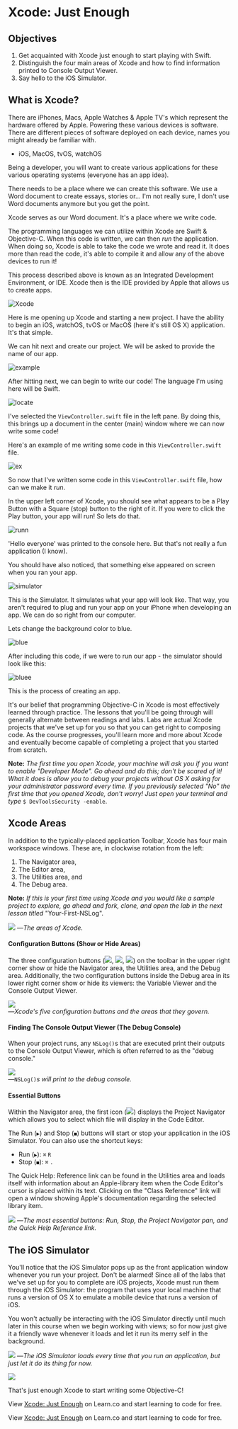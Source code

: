 # Xcode: Just Enough

## Objectives

1. Get acquainted with Xcode just enough to start playing with Swift.
2. Distinguish the four main areas of Xcode and how to find information printed to Console Output Viewer.
3. Say hello to the iOS Simulator.

## What is Xcode?

There are iPhones, Macs, Apple Watches & Apple TV's which represent the hardware offered by Apple. Powering these various devices is software. There are different pieces of software deployed on each device, names you might already be familiar with.

* iOS, MacOS, tvOS, watchOS

Being a developer, you will want to create various applications for these various operating systems (everyone has an app idea). 

There needs to be a place where we can create this software. We use a Word document to create essays, stories or... I'm not really sure, I don't use Word documents anymore but you get the point.

Xcode serves as our Word document. It's a place where we write code.


The programming languages we can utilize within Xcode are Swift & Objective-C. When this code is written, we can then *run* the application. When doing so, Xcode is able to take the code we wrote and read it. It does more than read the code, it's able to compile it and allow any of the above devices to run it!

This process described above is known as an Integrated Development Environment, or IDE. Xcode then is the IDE provided by Apple that allows us to create apps.

![Xcode](http://i.imgur.com/H5IUNEe.png)

Here is me opening up Xcode and starting a new project. I have the ability to begin an iOS, watchOS, tvOS or MacOS (here it's still OS X) application. It's that simple.

We can hit next and create our project. We will be asked to provide the name of our app.

![example](http://i.imgur.com/MHcgw8r.png)

After hitting next, we can begin to write our code! The language I'm using here will be Swift.

![locate](http://i.imgur.com/WGqFvDu.png)

I've selected the `ViewController.swift` file in the left pane. By doing this, this brings up a document in the center (main) window where we can now write some code!

Here's an example of me writing some code in this `ViewController.swift` file.

![ex](http://i.imgur.com/WvSiOB0.png)

So now that I've written some code in this `ViewController.swift` file, how can we make it *run*. 

In the upper left corner of Xcode, you should see what appears to be a Play Button with a Square (stop) button to the right of it. If you were to click the Play button, your app will run! So lets do that.

![runn](http://i.imgur.com/y8Mp5FA.png)

'Hello everyone' was printed to the console here. But that's not really a fun application (I know).

You should have also noticed, that something else appeared on screen when you ran your app.

![simulator](http://i.imgur.com/7JxaDCZ.png)

This is the Simulator. It simulates what your app will look like. That way, you aren't required to plug and run your app on your iPhone when developing an app. We can do so right from our computer. 

Lets change the background color to blue.

![blue](http://i.imgur.com/hzDDoMG.png)

After including this code, if we were to run our app - the simulator should look like this:

![bluee](http://i.imgur.com/zjyrEaw.png)

This is the process of creating an app.
 

It's our belief that programming Objective-C in Xcode is most effectively learned through practice. The lessons that you'll be going through will generally alternate between readings and labs. Labs are actual Xcode projects that we've set up for you so that you can get right to composing code. As the course progresses, you'll learn more and more about Xcode and eventually become capable of completing a project that you started from scratch.

**Note:** *The first time you open Xcode, your machine will ask you if you want to enable "Developer Mode". Go ahead and do this; don't be scared of it! What it does is allow you to debug your projects without OS X asking for your administrator password every time. If you previously selected "No" the first time that you opened Xcode, don't worry! Just open your terminal and type* `$ DevToolsSecurity -enable`.

## Xcode Areas

In addition to the typically-placed application Toolbar, Xcode has four main workspace windows. These are, in clockwise rotation from the left:

1. The Navigator area,
2. The Editor area,
3. The Utilities area, and
4. The Debug area.

**Note:** *If this is your first time using Xcode and you would like a sample project to explore, go ahead and fork, clone, and open the lab in the next lesson titled* "Your-First-NSLog".

![](https://curriculum-content.s3.amazonaws.com/reading-ios-xcode/xcode_areas.png)
—*The areas of Xcode.*

#### Configuration Buttons (Show or Hide Areas)

The three configuration buttons (![][nav_left], ![][nav_middle], ![][nav_right]) on the toolbar in the upper right corner show or hide the Navigator area, the Utilities area, and the Debug area. Additionally, the two configuration buttons inside the Debug area in its lower right corner show or hide its viewers: the Variable Viewer and the Console Output Viewer.

![](https://curriculum-content.s3.amazonaws.com/reading-ios-xcode/xcode_config_buttons.png)  
—*Xcode's five configuration buttons and the areas that they govern.*

#### Finding The Console Output Viewer (The Debug Console)

When your project runs, any `NSLog()`s that are executed print their outputs to the Console Output Viewer, which is often referred to as the "debug console."

![](https://curriculum-content.s3.amazonaws.com/reading-ios-xcode/xcode_nslog_console.png)  
—`NSLog()`*s will print to the debug console.*


#### Essential Buttons

Within the Navigator area, the first icon (![][nav_project]) displays the Project Navigator which allows you to select which file will display in the Code Editor.

The Run (`▶︎`) and Stop (`◼︎`) buttons will start or stop your application in the iOS Simulator. You can also use the shortcut keys: 

  * Run (`▶︎`): `⌘` `R`
  * Stop (`◼︎`): `⌘` `.`

The Quick Help: Reference link can be found in the Utilities area and loads itself with information about an Apple-library item when the Code Editor's cursor is placed within its text. Clicking on the "Class Reference" link will open a window showing Apple's documentation regarding the selected library item. 

![](https://curriculum-content.s3.amazonaws.com/reading-ios-xcode/xcode_basic_buttons.png)
—*The most essential buttons: Run, Stop, the Project Navigator pan, and the Quick Help Reference link.*

## The iOS Simulator

You'll notice that the iOS Simulator pops up as the front application window whenever you run your project. Don't be alarmed! Since all of the labs that we've set up for you to complete are iOS projects, Xcode must run them through the iOS Simulator: the program that uses your local machine that runs a version of OS X to emulate a mobile device that runs a version of iOS.

You won't actually be interacting with the iOS Simulator directly until much later in this course when we begin working with views; so for now just give it a friendly wave whenever it loads and let it run its merry self in the background.

![](https://curriculum-content.s3.amazonaws.com/reading-ios-xcode/xcode_ios_simulator.png)
—*The iOS Simulator loads every time that you run an application, but just let it do its thing for now.*

![](https://curriculum-content.s3.amazonaws.com/reading-ios-xcode/r2d2.gif)

That's just enough Xcode to start writing some Objective-C!


[nav_left]: https://ironboard-curriculum-content.s3.amazonaws.com/iOS/intro-to-xcode/xcode_workspace_nav_left.png
[nav_middle]: https://ironboard-curriculum-content.s3.amazonaws.com/iOS/intro-to-xcode/xcode_workspace_nav_middle.png
[nav_right]: https://ironboard-curriculum-content.s3.amazonaws.com/iOS/intro-to-xcode/xcode_workspace_nav_right.png

[nav_project]: http://ironboard-curriculum-content.s3.amazonaws.com/iOS/intro-to-xcode/xcode_project_navigator_table.png


<p data-visibility='hidden'>View <a href='https://learn.co/lessons/reading-ios-intro-to-xcode' title='Xcode: Just Enough'>Xcode: Just Enough</a> on Learn.co and start learning to code for free.</p>

<p data-visibility='hidden'>View <a href='https://learn.co/lessons/reading-ios-intro-to-xcode'> Xcode: Just Enough</a> on Learn.co and start learning to code for free.</p>
